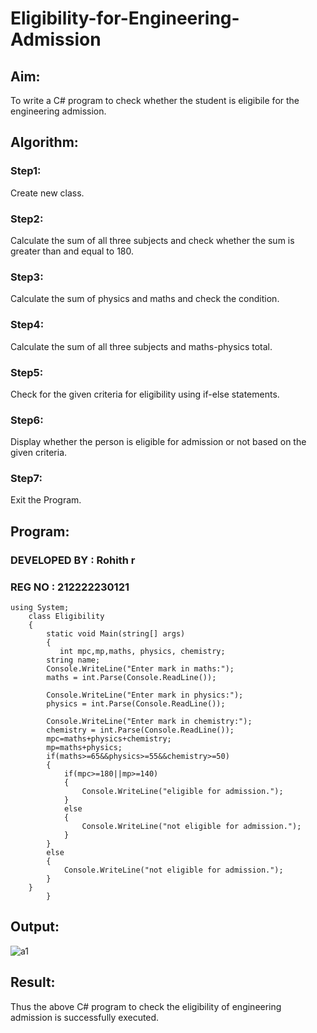 # Eligibility-for-Engineering-Admission

## Aim:

To write a C# program to check whether the student is eligibile for the engineering admission.

## Algorithm:

### Step1: 

Create new class.

### Step2: 

Calculate the sum of all three subjects and check whether the sum is greater than and equal to 180.

### Step3:

Calculate the sum of physics and maths and check the condition.

### Step4:

Calculate the sum of all three subjects and maths-physics total.

### Step5:

Check for the given criteria for eligibility using if-else statements.

### Step6:

Display whether the person is eligible for admission or not based on the given criteria.

### Step7:

Exit the Program.

## Program:

### DEVELOPED BY : Rohith r
### REG NO : 212222230121

```
using System;
    class Eligibility
    {
        static void Main(string[] args)
        {
           int mpc,mp,maths, physics, chemistry;
        string name;
        Console.WriteLine("Enter mark in maths:");
        maths = int.Parse(Console.ReadLine());

        Console.WriteLine("Enter mark in physics:");
        physics = int.Parse(Console.ReadLine());

        Console.WriteLine("Enter mark in chemistry:");
        chemistry = int.Parse(Console.ReadLine());
        mpc=maths+physics+chemistry;
        mp=maths+physics;
        if(maths>=65&&physics>=55&&chemistry>=50)
        {
            if(mpc>=180||mp>=140)
            {
                Console.WriteLine("eligible for admission.");
            }
            else
            {
                Console.WriteLine("not eligible for admission.");
            }
        }
        else
        {
            Console.WriteLine("not eligible for admission.");
        }
    }
        }
```

## Output:

![a1](https://github.com/Abrinnisha6/Eligibility-for-Engineering-Admission/assets/118889454/036a6953-ee64-4c0c-81d1-e910384696bb)


## Result:

Thus the above C# program to check the eligibility of engineering admission is successfully executed.

